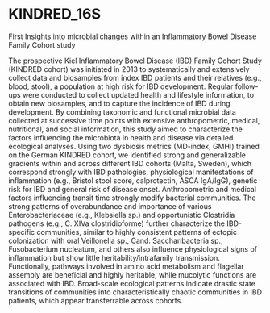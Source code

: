 # KINDRED_16S
First Insights into microbial changes within an Inflammatory Bowel Disease Family Cohort study

The prospective Kiel Inflammatory Bowel Disease (IBD) Family Cohort Study (KINDRED cohort) was initiated in 2013 to systematically and extensively collect data and biosamples from index IBD patients and their relatives (e.g., blood, stool), a population at high risk for IBD development. Regular follow-ups were conducted to collect updated health and lifestyle information, to obtain new biosamples, and to capture the incidence of IBD during development. By combining taxonomic and functional microbial data collected at successive time points with extensive anthropometric, medical, nutritional, and social information, this study aimed to characterize the factors influencing the microbiota in health and disease via detailed ecological analyses.
Using two dysbiosis metrics (MD-index, GMHI) trained on the German KINDRED cohort, we identified strong and generalizable gradients within and across different IBD cohorts (Malta, Sweden), which correspond strongly with IBD pathologies, physiological manifestations of inflammation (e.g., Bristol stool score, calprotectin, ASCA IgA/IgG), genetic risk for IBD and general risk of disease onset. Anthropometric and medical factors influencing transit time strongly modify bacterial communities. The strong patterns of overabundance and importance of various Enterobacteriaceae (e.g., Klebsiella sp.) and opportunistic Clostridia pathogens (e.g., C. XIVa clostridioforme) further characterize the IBD-specific communities, similar to highly consistent patterns of ectopic colonization with oral Veillonella sp., Cand. Saccharibacteria sp., Fusobacterium nucleatum, and others also influence physiological signs of inflammation but show little heritability/intrafamily transmission. Functionally, pathways involved in amino acid metabolism and flagellar assembly are beneficial and highly heritable, while mucolytic functions are associated with IBD. Broad-scale ecological patterns indicate drastic state transitions of communities into characteristically chaotic communities in IBD patients, which appear transferrable across cohorts.
